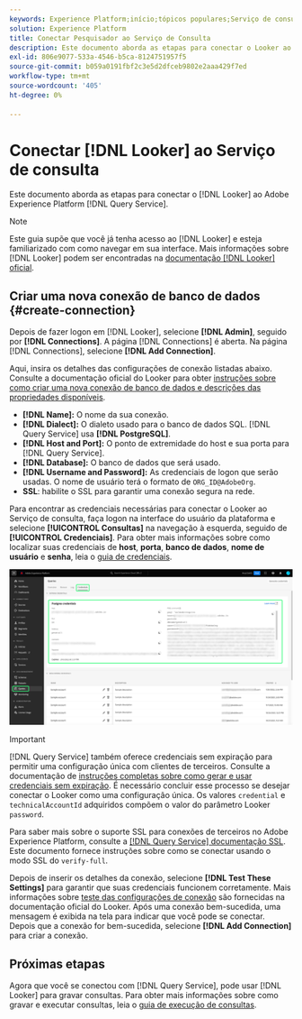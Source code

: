 ```yaml
---
keywords: Experience Platform;início;tópicos populares;Serviço de consulta;serviço de consulta;Pesquisador;observador;conectar ao serviço de consulta;
solution: Experience Platform
title: Conectar Pesquisador ao Serviço de Consulta
description: Este documento aborda as etapas para conectar o Looker ao Serviço de consulta da Adobe Experience Platform.
exl-id: 806e9077-533a-4546-b5ca-8124751957f5
source-git-commit: b059a0191fbf2c3e5d2dfceb9802e2aaa429f7ed
workflow-type: tm+mt
source-wordcount: '405'
ht-degree: 0%

---
```


# Conectar [!DNL Looker] ao Serviço de consulta

Este documento aborda as etapas para conectar o [!DNL Looker] ao Adobe Experience Platform [!DNL Query Service].

>[!NOTE]
>
> Este guia supõe que você já tenha acesso ao [!DNL Looker] e esteja familiarizado com como navegar em sua interface. Mais informações sobre [!DNL Looker] podem ser encontradas na [documentação [!DNL Looker] oficial](https://docs.looker.com/).

## Criar uma nova conexão de banco de dados {#create-connection}

Depois de fazer logon em [!DNL Looker], selecione **[!DNL Admin]**, seguido por **[!DNL Connections]**. A página [!DNL Connections] é aberta. Na página [!DNL Connections], selecione **[!DNL Add Connection]**.

Aqui, insira os detalhes das configurações de conexão listadas abaixo. Consulte a documentação oficial do Looker para obter [instruções sobre como criar uma nova conexão de banco de dados e descrições das propriedades disponíveis](https://cloud.google.com/looker/docs/connecting-to-your-db#creating_a_new_database_connection).

- **[!DNL Name]:** O nome da sua conexão.
- **[!DNL Dialect]:** O dialeto usado para o banco de dados SQL. [!DNL Query Service] usa **[!DNL PostgreSQL]**.
- **[!DNL Host and Port]:** O ponto de extremidade do host e sua porta para [!DNL Query Service].
- **[!DNL Database]:** O banco de dados que será usado.
- **[!DNL Username and Password]:** As credenciais de logon que serão usadas. O nome de usuário terá o formato de `ORG_ID@AdobeOrg`.
- **SSL**: habilite o SSL para garantir uma conexão segura na rede.

Para encontrar as credenciais necessárias para conectar o Looker ao Serviço de consulta, faça logon na interface do usuário da plataforma e selecione **[!UICONTROL Consultas]** na navegação à esquerda, seguido de **[!UICONTROL Credenciais]**. Para obter mais informações sobre como localizar suas credenciais de **host**, **porta**, **banco de dados**, **nome de usuário** e **senha**, leia o [guia de credenciais](../ui/credentials.md).

![A página Credenciais do espaço de trabalho Consultas do Experience Platform com as Credenciais e as Credenciais que Estão Expirando realçadas.](../images/clients/looker/query-service-credentials-page.png)

>[!IMPORTANT]
>
>[!DNL Query Service] também oferece credenciais sem expiração para permitir uma configuração única com clientes de terceiros. Consulte a documentação de [instruções completas sobre como gerar e usar credenciais sem expiração](../ui/credentials.md#non-expiring-credentials). É necessário concluir esse processo se desejar conectar o Looker como uma configuração única. Os valores `credential` e `technicalAccountId` adquiridos compõem o valor do parâmetro Looker `password`.

Para saber mais sobre o suporte SSL para conexões de terceiros no Adobe Experience Platform, consulte a [[!DNL Query Service] documentação SSL](./ssl-modes.md). Este documento fornece instruções sobre como se conectar usando o modo SSL do `verify-full`.

Depois de inserir os detalhes da conexão, selecione **[!DNL Test These Settings]** para garantir que suas credenciais funcionem corretamente. Mais informações sobre [teste das configurações de conexão](https://cloud.google.com/looker/docs/connecting-to-your-db#testing_your_connection_settings) são fornecidas na documentação oficial do Looker. Após uma conexão bem-sucedida, uma mensagem é exibida na tela para indicar que você pode se conectar. Depois que a conexão for bem-sucedida, selecione **[!DNL Add Connection]** para criar a conexão.

## Próximas etapas

Agora que você se conectou com [!DNL Query Service], pode usar [!DNL Looker] para gravar consultas. Para obter mais informações sobre como gravar e executar consultas, leia o [guia de execução de consultas](../best-practices/writing-queries.md).
